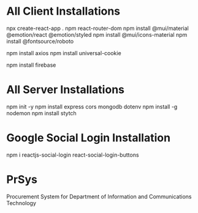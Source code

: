 # All Client Installations

npx create-react-app .
npm react-router-dom
npm install @mui/material @emotion/react @emotion/styled
npm install @mui/icons-material
npm install @fontsource/roboto

npm install axios
npm install universal-cookie

npm install firebase

# All Server Installations

npm init -y
npm install express cors mongodb dotenv
npm install -g nodemon
npm install stytch

# Google Social Login Installation

npm i reactjs-social-login react-social-login-buttons

# PrSys

Procurement System for Department of Information and Communications Technology
